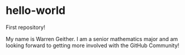 # hello-world
First repository!

My name is Warren Geither. I am a senior mathematics major and am looking forward to getting more involved with the GitHub Community! 
